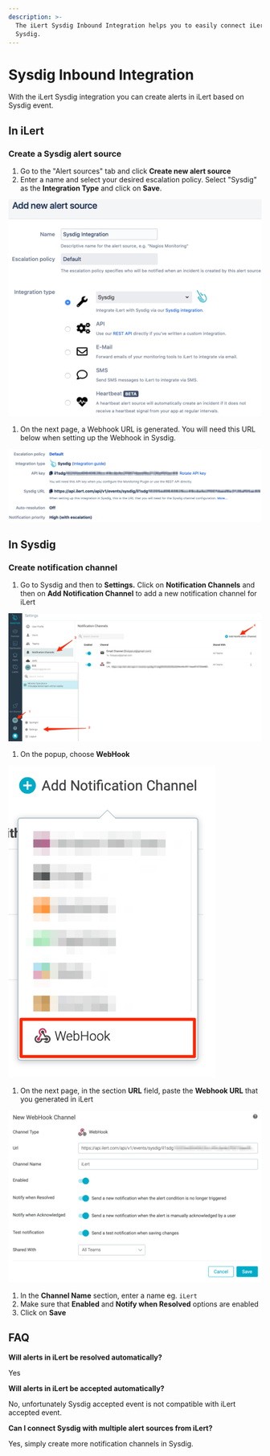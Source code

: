 ```yaml
---
description: >-
  The iLert Sysdig Inbound Integration helps you to easily connect iLert with
  Sysdig.
---
```


# Sysdig Inbound Integration

With the iLert Sysdig integration you can create alerts in iLert based on Sysdig event.

## In iLert <a id="in-ilert"></a>

### Create a Sysdig alert source <a id="create-alert-source"></a>

1. Go to the "Alert sources" tab and click **Create new alert source**
2. Enter a name and select your desired escalation policy. Select "Sysdig" as the **Integration Type** and click on **Save**.

![](../../.gitbook/assets/ilert%20%282%29.png)

1. On the next page, a Webhook URL is generated. You will need this URL below when setting up the Webhook in Sysdig.

![](../../.gitbook/assets/ilert%20%285%29.png)

## In Sysdig <a id="in-topdesk"></a>

### Create notification channel <a id="create-action-sequences"></a>

1. Go to Sysdig and then to **Settings.** Click on **Notification Channels** and then on **Add Notification Channel** to add a new notification channel for iLert

![](../../.gitbook/assets/notifications_-_settings_-_sysdig.png)

1. On the popup, choose **WebHook**

![](../../.gitbook/assets/banners_and_alerts_and_notifications_-_settings_-_sysdig.png)

1. On the next page, in the section **URL** field, paste the **Webhook URL** that you generated in iLert

![](../../.gitbook/assets/new_channel_-_notifications_-_settings_-_sysdig.png)

1. In the **Channel Name** section, enter a name eg. `iLert`
2. Make sure that **Enabled** and **Notify when Resolved** options are enabled
3. Click on **Save**

## FAQ <a id="faq"></a>

**Will alerts in iLert be resolved automatically?**

Yes

**Will alerts in iLert be accepted automatically?**

No, unfortunately Sysdig accepted event is not compatible with iLert accepted event.

**Can I connect Sysdig with multiple alert sources from iLert?**

Yes, simply create more notification channels in Sysdig.

